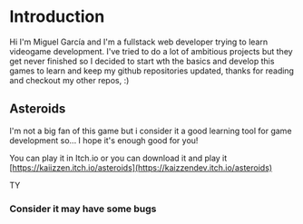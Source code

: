 # Introduction


Hi I'm Miguel García and I'm a fullstack web developer trying to learn videogame development. 
I've tried to do a lot of ambitious projects but they get never finished so I decided to start wth the basics and develop this games to learn and keep my github repositories updated, thanks for reading and checkout my other repos, :)


## Asteroids

I'm not a big fan of this game but i consider it a good learning tool for game development so... I hope it's enough good for you!

You can play it in Itch.io or you can download it and play it 
[https://kaiizzen.itch.io/asteroids](https://kaizzendev.itch.io/asteroids)

TY 

### Consider it may have some bugs 
